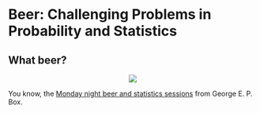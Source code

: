 # Beer: Challenging Problems in Probability and Statistics

## What beer?
<center>

![](https://news.wisc.edu/story_images/5489/original/GeorgeEPBox-1.jpg)

</center>

You know, the
[Monday night beer and statistics sessions](https://news.wisc.edu/renowned-statistician-george-box-dies-at-93/)
from George E. P. Box.
